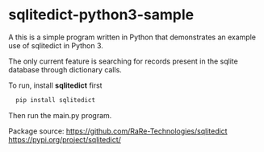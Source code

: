 # sqlitedict-python3-sample
A this is a simple program written in Python that demonstrates an example use of sqlitedict in Python 3.

The only current feature is searching for records present in the sqlite database through dictionary calls.

To run, install **sqlitedict** first 
``` python
  pip install sqlitedict 
```
Then run the main.py program.

Package source:
https://github.com/RaRe-Technologies/sqlitedict
https://pypi.org/project/sqlitedict/

